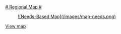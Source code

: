 <a href="http://demo.transformap.co/regional.html#13/47.0721/15.4506">
# Regional Map #

<figure>![Needs-Based Map](/images/map-needs.png)</figure>

View map
</a>
